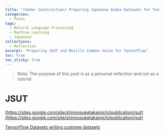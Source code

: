 ```yaml
---
title: "(Under Construction) Preparing Japanese Audio Datasets for TensorFlow"
categories:
  - Posts
tags:
  - Natural Language Processing
  - Machine Learning
  - Japanese
collections:
  - Reflection
excerpt: "Preparing JSUT and Mozilla Common Voice for TensorFlow"
toc: true
toc_sticky: true
---
```

> Note: The purpose of this post is as a personal reflection and not as a tutorial

# JSUT
[https://sites.google.com/site/shinnosuketakamichi/publication/jsut](https://sites.google.com/site/shinnosuketakamichi/publication/jsut)

[TensorFlow Datasets writing custome datasets](https://www.tensorflow.org/datasets/add_dataset)

